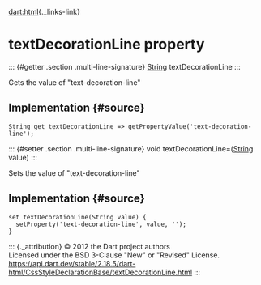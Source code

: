 [dart:html](../../dart-html/dart-html-library){._links-link}

textDecorationLine property
===========================

::: {#getter .section .multi-line-signature}
[String](../../dart-core/string-class) textDecorationLine
:::

Gets the value of \"text-decoration-line\"

Implementation {#source}
--------------

``` {.language-dart data-language="dart"}
String get textDecorationLine => getPropertyValue('text-decoration-line');
```

::: {#setter .section .multi-line-signature}
void textDecorationLine=([String](../../dart-core/string-class) value)
:::

Sets the value of \"text-decoration-line\"

Implementation {#source}
--------------

``` {.language-dart data-language="dart"}
set textDecorationLine(String value) {
  setProperty('text-decoration-line', value, '');
}
```

::: {._attribution}
© 2012 the Dart project authors\
Licensed under the BSD 3-Clause \"New\" or \"Revised\" License.\
<https://api.dart.dev/stable/2.18.5/dart-html/CssStyleDeclarationBase/textDecorationLine.html>
:::
